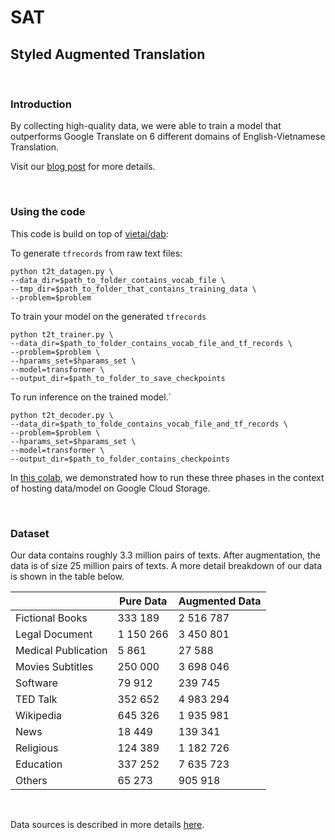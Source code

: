 # SAT

## Styled Augmented Translation

<br>

### Introduction

By collecting high-quality data, we were able to train a model that outperforms Google Translate on 6 different domains of English-Vietnamese Translation. 

Visit our [blog post](https://ntkchinh.github.io/) for more details.

<br>

### Using the code
This code is build on top of [vietai/dab](https://github.com/vietai/dab):

To generate `tfrecords` from raw text files:

<prev>

    python t2t_datagen.py \
    --data_dir=$path_to_folder_contains_vocab_file \
    --tmp_dir=$path_to_folder_that_contains_training_data \
    --problem=$problem
</prev>

To train your model on the generated `tfrecords`

<prev>

    python t2t_trainer.py \
    --data_dir=$path_to_folder_contains_vocab_file_and_tf_records \
    --problem=$problem \
    --hparams_set=$hparams_set \
    --model=transformer \
    --output_dir=$path_to_folder_to_save_checkpoints
</prev>

To run inference on the trained model.`

<prev>

    python t2t_decoder.py \
    --data_dir=$path_to_folde_contains_vocab_file_and_tf_records \
    --problem=$problem \
    --hparams_set=$hparams_set \
    --model=transformer \
    --output_dir=$path_to_folder_contains_checkpoints
</prev>

In [this colab](https://colab.research.google.com/drive/1iYjm2E_iMb5qHfrdR5iQF_jq-BwC-DFM?usp=sharing), we demonstrated how to run these three phases in the context of hosting data/model on Google Cloud Storage.

<br>

### Dataset

Our data contains roughly 3.3 million pairs of texts. After augmentation, the data is of size 25 million pairs of texts. A more detail breakdown of our data is shown in the table below.

<table align="center">
<thead>
<tr>
<th></th>
<th>Pure Data</th>
<th>Augmented Data</th>
</tr>
</thead>

<tbody>
<tr>
<td>Fictional Books</td>
<td>333 189</td>
<td>2 516 787</td>
</tr>

<tr>
<td>Legal Document</td>
<td>1 150 266</td>
<td>3 450 801</td>
</tr>

<tr>
<td>Medical Publication</td>
<td>5 861</td>
<td>27 588</td>
</tr>

<tr>
<td>Movies Subtitles</td>
<td>250 000</td>
<td>3 698 046</td>
</tr>

<tr>
<td>Software</td>
<td>79 912</td>
<td>239 745</td>
</tr>

<tr>
<td>TED Talk</td>
<td>352 652</td>
<td>4 983 294</td>
</tr>

<tr>
<td>Wikipedia</td>
<td>645 326</td>
<td>1 935 981</td>
</tr>

<tr>
<td>News</td>
<td>18 449</td>
<td>139 341</td>
</tr>

<tr>
<td>Religious</td>
<td>124 389</td>
<td>1 182 726</td>
</tr>


<tr>
<td>Education</td>
<td>337 252</td>
<td>7 635 723</td>
</tr>


<tr>
<td>Others</td>
<td>65 273</td>
<td>905 918</td>
</tr>

</table>

</br>

Data sources is described in more details [here](https://github.com/vietai/SAT/blob/main/scrape_sources.txt).

